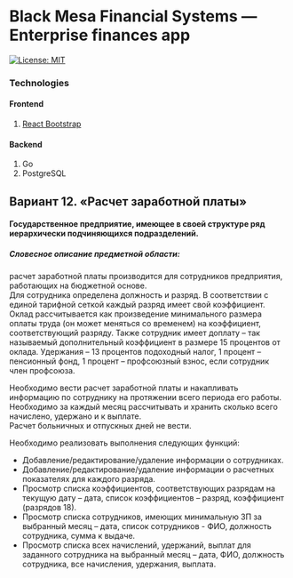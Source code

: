 # Black Mesa Financial Systems — Enterprise finances app
[![License: MIT](https://img.shields.io/badge/License-MIT-yellow.svg)](https://github.com/PlagaMedicum/ostis-syntax.vim/blob/master/LICENSE)
### Technologies
#### Frontend
1. [React Bootstrap](https://react-bootstrap.github.io/)

#### Backend
1. Go
2. PostgreSQL

## Вариант 12. «Расчет заработной платы»
#### Государственное предприятие, имеющее в своей структуре ряд иерархически подчиняющихся подразделений.
##### Словесное описание предметной области:
расчет заработной платы производится для сотрудников предприятия,
работающих на бюджетной основе.  
Для сотрудника определена должность и разряд.
В соответствии с единой тарифной сеткой каждый разряд имеет свой коэффициент.
Оклад рассчитывается как произведение минимального размера оплаты труда
(он может меняться со временем) на коэффициент, соответствующий разряду.
Также сотрудник имеет доплату – так называемый дополнительный коэффициент
в размере 15 процентов от оклада. Удержания – 13 процентов подоходный налог,
1 процент – пенсионный фонд, 1 процент – профсоюзный взнос, если сотрудник член профсоюза.

Необходимо вести расчет заработной платы и накапливать информацию по сотруднику
на протяжении всего периода его работы.
Необходимо за каждый месяц рассчитывать и хранить сколько всего начислено,
удержано и к выплате.  
Расчет больничных и отпускных дней не вести.

Необходимо реализовать выполнения следующих функций:
* Добавление/редактирование/удаление информации о сотрудниках.
* Добавление/редактирование/удаление информации о расчетных показателях для каждого разряда.
* Просмотр списка коэффициентов, соответствующих разрядам на текущую дату – дата, список коэффициентов – разряд, коэффициент (разрядов 18).
* Просмотр списка сотрудников, имеющих минимальную ЗП за выбранный месяц – дата, список сотрудников - ФИО, должность сотрудника, сумма к выдаче.
* Просмотр списка всех начислений, удержаний, выплат для заданного сотрудника на выбранный месяц – дата, ФИО, должность сотрудника, все начисления, удержания, выплата.

